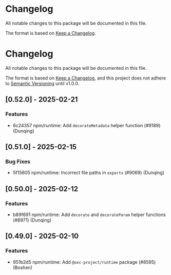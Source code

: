 # Changelog

All notable changes to this package will be documented in this file.

The format is based on [Keep a Changelog](https://keepachangelog.com/en/1.0.0).

























# Changelog

All notable changes to this package will be documented in this file.

The format is based on [Keep a Changelog](https://keepachangelog.com/en/1.0.0/), and this project does not adhere to [Semantic Versioning](https://semver.org/spec/v2.0.0.html) until v1.0.0.

## [0.52.0] - 2025-02-21

### Features

- 6c24357 npm/runtime: Add `decorateMetadata` helper function (#9189) (Dunqing)

## [0.51.0] - 2025-02-15

### Bug Fixes

- 5f15605 npm/runtime: Incorrect file paths in `exports` (#9069) (Dunqing)

## [0.50.0] - 2025-02-12

### Features

- b89f691 npm/runtime: Add `decorate` and `decorateParam` helper functions (#8971) (Dunqing)

## [0.49.0] - 2025-02-10

### Features

- 951b2d5 npm/runtime: Add `@oxc-project/runtime` package (#8595) (Boshen)

